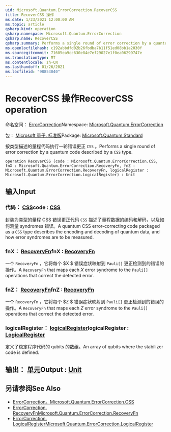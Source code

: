 ```yaml
---
uid: Microsoft.Quantum.ErrorCorrection.RecoverCSS
title: RecoverCSS 操作
ms.date: 1/23/2021 12:00:00 AM
ms.topic: article
qsharp.kind: operation
qsharp.namespace: Microsoft.Quantum.ErrorCorrection
qsharp.name: RecoverCSS
qsharp.summary: Performs a single round of error correction by a quantum code described by a `CSS` type.
ms.openlocfilehash: c192abbdfd02b26fbdba7b11f51ed08bb1a2030f
ms.sourcegitcommit: 71605ea9cc630e84e7ef29027e1f0ea06299747e
ms.translationtype: MT
ms.contentlocale: zh-CN
ms.lasthandoff: 01/26/2021
ms.locfileid: "98853040"
---
```

# <a name="recovercss-operation"></a><span data-ttu-id="5d15f-102">RecoverCSS 操作</span><span class="sxs-lookup"><span data-stu-id="5d15f-102">RecoverCSS operation</span></span>

<span data-ttu-id="5d15f-103">命名空间： [ErrorCorrection](xref:Microsoft.Quantum.ErrorCorrection)</span><span class="sxs-lookup"><span data-stu-id="5d15f-103">Namespace: [Microsoft.Quantum.ErrorCorrection](xref:Microsoft.Quantum.ErrorCorrection)</span></span>

<span data-ttu-id="5d15f-104">包： [Microsoft 量子. 标准版](https://nuget.org/packages/Microsoft.Quantum.Standard)</span><span class="sxs-lookup"><span data-stu-id="5d15f-104">Package: [Microsoft.Quantum.Standard](https://nuget.org/packages/Microsoft.Quantum.Standard)</span></span>


<span data-ttu-id="5d15f-105">按类型描述的量程代码执行一轮错误更正 `CSS` 。</span><span class="sxs-lookup"><span data-stu-id="5d15f-105">Performs a single round of error correction by a quantum code described by a `CSS` type.</span></span>

```qsharp
operation RecoverCSS (code : Microsoft.Quantum.ErrorCorrection.CSS, fnX : Microsoft.Quantum.ErrorCorrection.RecoveryFn, fnZ : Microsoft.Quantum.ErrorCorrection.RecoveryFn, logicalRegister : Microsoft.Quantum.ErrorCorrection.LogicalRegister) : Unit
```


## <a name="input"></a><span data-ttu-id="5d15f-106">输入</span><span class="sxs-lookup"><span data-stu-id="5d15f-106">Input</span></span>

### <a name="code--css"></a><span data-ttu-id="5d15f-107">代码： [CSS](xref:Microsoft.Quantum.ErrorCorrection.CSS)</span><span class="sxs-lookup"><span data-stu-id="5d15f-107">code : [CSS](xref:Microsoft.Quantum.ErrorCorrection.CSS)</span></span>

<span data-ttu-id="5d15f-108">封装为类型的量程 CSS 错误更正代码 `CSS` 描述了量程数据的编码和解码，以及如何测量 syndromes 错误。</span><span class="sxs-lookup"><span data-stu-id="5d15f-108">A quantum CSS error-correcting code packaged as a `CSS` type describes the encoding and decoding of quantum data, and how error syndromes are to be measured.</span></span>


### <a name="fnx--recoveryfn"></a><span data-ttu-id="5d15f-109">fnX： [RecoveryFn](xref:Microsoft.Quantum.ErrorCorrection.RecoveryFn)</span><span class="sxs-lookup"><span data-stu-id="5d15f-109">fnX : [RecoveryFn](xref:Microsoft.Quantum.ErrorCorrection.RecoveryFn)</span></span>

<span data-ttu-id="5d15f-110">一个 `RecoveryFn` ，它将每个 $X $ 错误症状映射到 `Pauli[]` 更正检测到的错误的操作。</span><span class="sxs-lookup"><span data-stu-id="5d15f-110">A `RecoveryFn` that maps each $X$ error syndrome to the `Pauli[]` operations that correct the detected error.</span></span>


### <a name="fnz--recoveryfn"></a><span data-ttu-id="5d15f-111">fnZ： [RecoveryFn](xref:Microsoft.Quantum.ErrorCorrection.RecoveryFn)</span><span class="sxs-lookup"><span data-stu-id="5d15f-111">fnZ : [RecoveryFn](xref:Microsoft.Quantum.ErrorCorrection.RecoveryFn)</span></span>

<span data-ttu-id="5d15f-112">一个 `RecoveryFn` ，它将每个 $Z $ 错误症状映射到 `Pauli[]` 更正检测到的错误的操作。</span><span class="sxs-lookup"><span data-stu-id="5d15f-112">A `RecoveryFn` that maps each $Z$ error syndrome to the `Pauli[]` operations that correct the detected error.</span></span>


### <a name="logicalregister--logicalregister"></a><span data-ttu-id="5d15f-113">logicalRegister： [logicalRegister](xref:Microsoft.Quantum.ErrorCorrection.LogicalRegister)</span><span class="sxs-lookup"><span data-stu-id="5d15f-113">logicalRegister : [LogicalRegister](xref:Microsoft.Quantum.ErrorCorrection.LogicalRegister)</span></span>

<span data-ttu-id="5d15f-114">定义了稳定程序代码的 qubits 的数组。</span><span class="sxs-lookup"><span data-stu-id="5d15f-114">An array of qubits where the stabilizer code is defined.</span></span>



## <a name="output--unit"></a><span data-ttu-id="5d15f-115">输出： [单元](xref:microsoft.quantum.lang-ref.unit)</span><span class="sxs-lookup"><span data-stu-id="5d15f-115">Output : [Unit](xref:microsoft.quantum.lang-ref.unit)</span></span>



## <a name="see-also"></a><span data-ttu-id="5d15f-116">另请参阅</span><span class="sxs-lookup"><span data-stu-id="5d15f-116">See Also</span></span>

- [<span data-ttu-id="5d15f-117">ErrorCorrection。</span><span class="sxs-lookup"><span data-stu-id="5d15f-117">Microsoft.Quantum.ErrorCorrection.CSS</span></span>](xref:Microsoft.Quantum.ErrorCorrection.CSS)
- [<span data-ttu-id="5d15f-118">ErrorCorrection. RecoveryFn</span><span class="sxs-lookup"><span data-stu-id="5d15f-118">Microsoft.Quantum.ErrorCorrection.RecoveryFn</span></span>](xref:Microsoft.Quantum.ErrorCorrection.RecoveryFn)
- [<span data-ttu-id="5d15f-119">ErrorCorrection. LogicalRegister</span><span class="sxs-lookup"><span data-stu-id="5d15f-119">Microsoft.Quantum.ErrorCorrection.LogicalRegister</span></span>](xref:Microsoft.Quantum.ErrorCorrection.LogicalRegister)